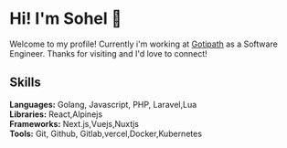 # Hi! I'm Sohel 👋
Welcome to my profile! Currently i'm working at [Gotipath](https://gotipath.com/) as a Software  Engineer. Thanks for visiting and I'd love to connect!


## Skills

**Languages:** Golang, Javascript, PHP, Laravel,Lua\
**Libraries:** React,Alpinejs\
**Frameworks:** Next.js,Vuejs,Nuxtjs\
**Tools:** Git, Github, Gitlab,vercel,Docker,Kubernetes
